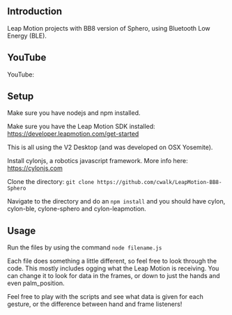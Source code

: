 ## Introduction

Leap Motion projects with BB8 version of Sphero, using Bluetooth Low Energy (BLE).

## YouTube

YouTube: 

## Setup

Make sure you have nodejs and npm installed.

Make sure you have the Leap Motion SDK installed: https://developer.leapmotion.com/get-started

This is all using the V2 Desktop (and was developed on OSX Yosemite).

Install cylonjs, a robotics javascript framework. More info here: https://cylonjs.com

Clone the directory: `git clone https://github.com/cwalk/LeapMotion-BB8-Sphero`

Navigate to the directory and do an `npm install` and you should have cylon, cylon-ble, cylone-sphero and cylon-leapmotion.

## Usage

Run the files by using the command `node filename.js`

Each file does something a little different, so feel free to look through the code. This mostly includes ogging what the Leap Motion is receiving. You can change it to look for data in the frames, or down to just the hands and even palm_position.

Feel free to play with the scripts and see what data is given for each gesture, or the difference between hand and frame listeners!
